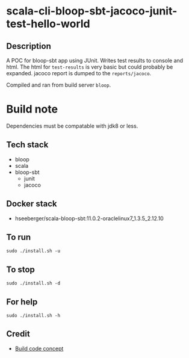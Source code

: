 # scala-cli-bloop-sbt-jacoco-junit-test-hello-world

## Description
A POC for bloop-sbt app using JUnit.
Writes test results to console
and html. The html for `test-results`
is very basic but could probably be
expanded. jacoco report is dumped
to the `reports/jacoco`.

Compiled and ran from build server `bloop`.

# Build note
Dependencies must be compatable with jdk8 or less.

## Tech stack
- bloop
- scala
- bloop-sbt
  - junit
  - jacoco

## Docker stack
- hseeberger/scala-bloop-sbt:11.0.2-oraclelinux7_1.3.5_2.12.10

## To run
`sudo ./install.sh -u`

## To stop
`sudo ./install.sh -d`

## For help
`sudo ./install.sh -h`

## Credit
- [Build code concept](https://github.com/bloop-sbt/sbt-jacoco)

